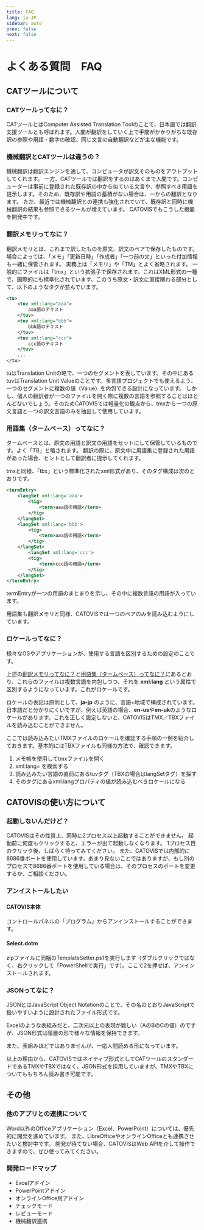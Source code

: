 ```yaml
---
title: FAQ
lang: ja-JP
sidebar: auto
prev: false
next: false
---
```

<script>
  export default {
    created () {
      if (this.$ssrContext) {
        const extra = `
<script type="application/ld+json">
{
  "@context": "https://schema.org",
  "@type": "FAQPage",
  "mainEntity": [{
    "@type": "Question",
    "name": "CATツールってなに？",
    "acceptedAnswer": {
      "@type": "Answer",
      "text": "CATツールとはComputer Assisted Translation Toolのことで、日本語では翻訳支援ツールとも呼ばれます。人間が翻訳をしていく上で手間がかかりがちな既存訳の参照や用語・数字の確認、同じ文言の自動翻訳などが主な機能です。"
    }
  },{
    "@type": "Question",
    "name": "機械翻訳とCATツールは違うの？",
    "acceptedAnswer": {
      "@type": "Answer",
      "text": "機械翻訳は翻訳エンジンを通して、コンピュータが訳文そのものをアウトプットしてくれます。
一方、CATツールでは翻訳をするのはあくまで人間です。コンピューターは事前に登録された既存訳の中から似ている文言や、参照すべき用語を提示します。そのため、既存訳や用語の蓄積がない場合は、一からの翻訳となります。"
    }
  },{
    "@type": "Question",
    "name": "翻訳メモリってなに？",
    "acceptedAnswer": {
      "@type": "Answer",
      "text": "翻訳メモリとは、これまで訳したものを原文、訳文のペアで保存したものです。場合によっては、「メモ」「更新日時」「作成者」「一つ前の文」といった付加情報も一緒に保管されます。
実務上は「メモリ」や「TM」とよく省略されます。"
    }
  },{
    "@type": "Question",
    "name": "用語集（タームベース）ってなに？",
    "acceptedAnswer": {
      "@type": "Answer",
      "text": "タームベースとは、原文の用語と訳文の用語をセットにして保管しているものです。よく「TB」と略されます。
翻訳の際に、原文中に用語集に登録された用語があった場合、ヒントとして翻訳者に提示してくれます。"
    }
  },{
    "@type": "Question",
    "name": "ロケールってなに？",
    "acceptedAnswer": {
      "@type": "Answer",
      "text": "様々なOSやアプリケーションが、使用する言語を区別するための設定のことです。日本語だと分かりにくいですが、例えば英語の場合、en-usやen-ukのようなロケールがあります。"
    }
  },{
    "@type": "Question",
    "name": "CATOVISのアンイストール",
    "acceptedAnswer": {
      "@type": "Answer",
      "text": "CATOVIS LS本体はコントロールパネルの「プログラム」からアンインストールすることができます。
Wordテンプレートはzipファイルに同梱のTemplateSetter.ps1を実行し、2を押すことでアンインストールされます。"
    }
  },{
    "@type": "Question",
    "name": "JSONってなに？",
    "acceptedAnswer": {
      "@type": "Answer",
      "text": "JSONとはJavaScript Object Notationのことで、その名のとおりJavaScriptで扱いやすいように設計されたファイル形式です。
Excelのような表組みだと、二次元以上の表現が難しい（AのBのCの値）のですが、JSON形式は階層の形で様々な情報を保持できます。
また、表組みほどではありませんが、一応人間読める形になっています。"
    }
  }]
}
<\/script>
`;
        // this.$ssrContext.userHeadTags += extra
        this.$ssrContext.pageMeta += extra;
      }
    }
  }
</script>

# よくある質問　FAQ
## CATツールについて
### CATツールってなに？
CATツールとはComputer Assisted Translation Toolのことで、日本語では翻訳支援ツールとも呼ばれます。人間が翻訳をしていく上で手間がかかりがちな既存訳の参照や用語・数字の確認、同じ文言の自動翻訳などが主な機能です。

### 機械翻訳とCATツールは違うの？
機械翻訳は翻訳エンジンを通して、コンピュータが訳文そのものをアウトプットしてくれます。
一方、CATツールでは翻訳をするのはあくまで人間です。コンピューターは事前に登録された既存訳の中から似ている文言や、参照すべき用語を提示します。そのため、既存訳や用語の蓄積がない場合は、一からの翻訳となります。
ただ、最近では機械翻訳との連携も強化されていて、既存訳と同時に機械翻訳の結果も参照できるツールが増えています。
CATOVISでもこうした機能を開発中です。

### 翻訳メモリってなに？
翻訳メモリとは、これまで訳したものを原文、訳文のペアで保存したものです。場合によっては、「メモ」「更新日時」「作成者」「一つ前の文」といった付加情報も一緒に保管されます。
実務上は「メモリ」や「TM」とよく省略されます。
一般的にファイルは「tmx」という拡張子で保存されます。これはXML形式の一種で、国際的にも標準化されています。このうち原文・訳文に直接関わる部分として、以下のようなタグが並んでいます。

```xml
<tu>
	<tuv xml:lang="aaa">
        aaa語のテキスト
    </tuv>
    <tuv xml:lang="bbb">
        bbb語のテキスト
    </tuv>
    <tuv xml:lang="ccc">
        ccc語のテキスト
    </tuv>
    ...
</tu>
```

tuはTranslation Unitの略で、一つのセグメントを表しています。その中にあるtuvはTranslation Unit Valueのことです。多言語プロジェクトでも使えるよう、一つのセグメントに複数の値（Value）を内包できる設計になっています。
しかし、個人の翻訳者が一つのファイルを開く際に複数の言語を参照することはほとんどないでしょう。そのためCATOVISでは軽量化の観点から、tmxから一つの原文言語と一つの訳文言語のみを抽出して使用しています。

### 用語集（タームベース）ってなに？
タームベースとは、原文の用語と訳文の用語をセットにして保管しているものです。よく「TB」と略されます。
翻訳の際に、原文中に用語集に登録された用語があった場合、ヒントとして翻訳者に提示してくれます。

tmxと同様、「tbx」という標準化されたxml形式があり、そのタグ構成は次のとおりです。

```xml
<termEntry>
	<langSet xml:lang='aaa'>
		<tig>
			<term>aaa語の用語</term>
		</tig>
	</langSet>
	<langSet xml:lang='bbb'>
		<tig>
			<term>aaa語の用語</term>
		</tig>
	</langSet>
    	<langSet xml:lang='ccc'>
		<tig>
			<term>ccc語の用語</term>
		</tig>
	</langSet>
</termEntry>
```

termEntryが一つの用語のまとまりを示し、その中に複数言語の用語が入っています。

用語集も翻訳メモリと同様、CATOVISでは一つのペアのみを読み込むようにしています。

### ロケールってなに？

様々なOSやアプリケーションが、使用する言語を区別するための設定のことです。

上述の[翻訳メモリってなに？](#翻訳メモリってなに？)と[用語集（タームベース）ってなに？](#用語集（タームベース）ってなに？)にあるとおり、これらのファイルは複数言語を内包しつつ、それを **xml:lang** という属性で区別するようになっています。これがロケールです。

ロケールの表記は原則として、**ja-jp** のように、言語+地域で構成されています。日本語だと分かりにくいですが、例えば英語の場合、**en-us**や**en-uk**のようなロケールがあります。これを正しく設定しないと、CATOVISはTMX／TBXファイルを読み込むことができません。

ここでは読み込みたいTMXファイルのロケールを確認する手順の一例を紹介しておきます。基本的にはTBXファイルも同様の方法で、確認できます。

1. メモ帳を使用してtmxファイルを開く
1. xml:lang= を検索する
1. 読み込みたい言語の直前にあるtuvタグ（TBXの場合はlangSetタグ）を探す
1. そのタグにあるxml:langプロパティの値が読み込むべきロケールになる

## CATOVISの使い方について
### 起動しないんだけど？
CATOVISはその性質上、同時に2プロセス以上起動することができません。
起動前に何度もクリックすると、エラーが出て起動しなくなります。
1プロセス目のクリック後、しばらく待ってみてください。
また、CATOVISでは内部的に8686番ポートを使用しています。あまり見ないことではありますが、もし別のプロセスで8686番ポートを使用している場合は、そのプロセスのポートを変更するか、ご相談ください。

### アンイストールしたい
#### CATOVIS本体
コントロールパネルの「プログラム」からアンインストールすることができます。
#### Select.dotm
zipファイルに同梱のTemplateSetter.ps1を実行します（ダブルクリックではなく、右クリックして「PowerShellで実行」です）。ここで2を押せば、アンインストールされます。

### JSONってなに？
JSONとはJavaScript Object Notationのことで、その名のとおりJavaScriptで扱いやすいように設計されたファイル形式です。

Excelのような表組みだと、二次元以上の表現が難しい（AのBのCの値）のですが、JSON形式は階層の形で様々な情報を保持できます。

また、表組みほどではありませんが、一応人間読める形になっています。

以上の理由から、CATOVISではネイティブ形式としてCATツールのスタンダードであるTMXやTBXではなく、JSON形式を採用していますが、TMXやTBXについてももちろん読み書き可能です。

## その他
### 他のアプリとの連携について
Word以外のOfficeアプリケーション（Excel、PowerPoint）については、優先的に開発を進めています。
また、LibreOfficeやオンラインOfficeとも連携させたいと検討中です。
開発が待てない場合、CATOVISはWeb APIを介して操作できますので、ぜひ使ってみてください。

### 開発ロードマップ
- Excelアドイン
- PowerPointアドイン
- オンラインOffice用アドイン
- チェックモード
- レビューモード
- 機械翻訳連携